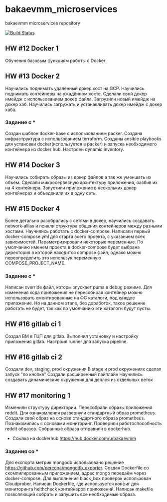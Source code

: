 # bakaevmm_microservices
bakaevmm microservices repository

[![Build Status](https://travis-ci.com/Otus-DevOps-2018-09/bakaevmm_microservices.svg?branch=master)](https://travis-ci.com/Otus-DevOps-2018-09/bakaevmm_microservices)

## HW #12 Docker 1

Обучения базовым функциям работы с Docker


## HW #13 Docker 2

Научились поднимать удалённый докер хост на GCP.
Научились поднимать контейнеры на ужадённом хосте.
Сделали свой докер имейдж с использованием докер файла.
Загрузили новый имейдж на докер хаб.
Научились загружать и устанавливать докер имейдж с докер хаба.

### Задание с *
Создан шаблон docker-base с использованием packer.
Создана инфраструктура с использованием terraform.
Созданы ansible playbooks для установки docker(используется в packer) и запуска необходимого контейнера из docker hub.
 Настроен dynamic inventory. 


## HW #14 Docker 3

Научились собирать образы из докер файлов а так же уменшать их объём.
Сделали микросервесную архитектуру приложения, оазбив их на 4 контейнера.
Запустили приложение в нескольких докер контейнерах и объеденили их в одну сеть. 

## HW #15 Docker 4

Более детально разобрались с сетями в докер, научились создавать network-allias и поняли структура общения контейнеров между разными хостами.
Научились работать с docker-compose.
Написали первый docker-compose.yml для старта всего проекта, с указанием всех зависимостей.
Параметризировали некоторые переменные.
По умолчанию именем проекта в docker-compose будет выбрана директория в которой находится compose файл, однако можно переопределить это используя переменную COMPOSE_PROJECT_NAME.

### Задание с * 

Написан override файл, которы зпускает puma в debug режиме. 
Для изменения кода приложения не пересобирая контейнер можно использовать смонтированные на ФС каталоги, под каждое приложение. Но на данном этапе, без доработок, такое решение работать не будет, так как по умолчанию эти каталоги будут пусты. 


## HW #16 gitlab ci 1

Создал ВМ в ГЦП для gitlab.
Выполнил установку и настройку приложения gitlab.
Настроил runner для запуска pipeline. 

## HW #16 gitlab ci 2

Создали dev, staging, prod окружения
В stage и prod окружениях сделал запуск "по кнопке"
Создали расширенный пайплайн
Научились создавать динамические окружения для деплоя из отдельных веток


## HW #17 monitoring 1

Изменили структуру директории.
Пересобрали образы приложения reddit. 
Для ознакомления развернули стандартный образ prometheus.
Создали свой образ на основе стандартного образа prometheus.
Познакомились с основами мониторинг. 
Проверили работоспособность reddit образов.
Собранные образа отправили в dockerhub.

* Ссылка на dockerhub
https://hub.docker.com/u/bakaevmm

### Задания со *

Для експорта метрик mongodb использовано решение https://github.com/percona/mongodb_exporter.
Создан Dockerfile со скомпилированным приложением, адрес mongo передаём через docker-compose.
Для выполнения black_box проверок использован Cloudprober. 
Написан Dockerfile, где используется конфиг для мониторинга helthcheck контейнеров приложений. 
Написан makefile позволяющий собрать и запушить все необходимые образа.
